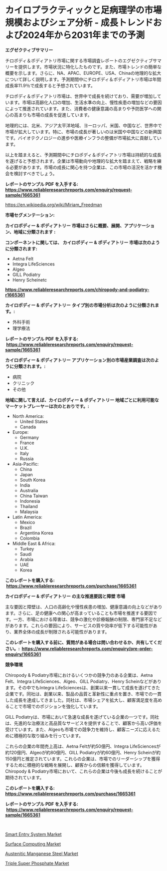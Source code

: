 <p><h1>カイロプラクティックと足病理学の市場規模およびシェア分析 - 成長トレンドおよび2024年から2031年までの予測</h1></p><p><strong>エグゼクティブサマリー</strong></p>
<p><p>チロポディ＆ポディアトリ市場に関する市場調査レポートのエグゼクティブサマリーを提供します。市場状況に特化したものです。また、市場トレンドの簡単な概要を示します。さらに、NA、APAC、EUROPE、USA、Chinaの地理的な拡大について詳しく説明します。予測期間中にチロポディ＆ポディアトリ市場は年間成長率11.9％で成長すると予想されています。</p><p>チロポディ＆ポディアトリ市場は、世界中で成長を続けており、需要が増加しています。市場は高齢化人口の増加、生活水準の向上、慢性疾患の増加などの要因によって推進されています。また、消費者の健康意識の高まりや予防医学への関心の高まりも市場の成長を促進しています。</p><p>地理的には、北米、アジア太平洋地域、ヨーロッパ、米国、中国など、世界中で市場が拡大しています。特に、市場の成長が著しいのは米国や中国などの新興国です。バイオテクノロジーの進歩や医療インフラの整備が市場拡大に貢献しています。</p><p>以上を踏まえると、予測期間中にチロポディ＆ポディアトリ市場は持続的な成長を遂げると予想されます。企業は市場動向や地理的な拡大を踏まえて、戦略を練る必要があります。市場の成長に関心を持つ企業は、この市場の活況を活かす機会を検討すべきでしょう。</p></p>
<p><strong>レポートのサンプル PDF を入手する: <a href="https://www.reliableresearchreports.com/enquiry/request-sample/1665361">https://www.reliableresearchreports.com/enquiry/request-sample/1665361</a></strong></p>
<p><a href="https://en.wikipedia.org/wiki/Miriam_Freedman">https://en.wikipedia.org/wiki/Miriam_Freedman</a></p>
<p><strong>市場セグメンテーション:</strong></p>
<p><strong> カイロポディー & ポディアトリー 市場はさらに概要、展開、アプリケーション、地域に分類されます :</strong></p>
<p><strong>コンポーネントに関しては、 カイロポディー & ポディアトリー 市場は次のように分類されます: &nbsp;</strong></p>
<p><ul><li>Aetna Felt</li><li>Integra LifeSciences</li><li>Algeo</li><li>GILL Podiatry</li><li>Henry Scheinetc</li></ul></p>
<p><strong><a href="https://www.reliableresearchreports.com/chiropody-and-podiatry-r1665361">https://www.reliableresearchreports.com/chiropody-and-podiatry-r1665361</a></strong></p>
<p><strong> カイロポディー & ポディアトリー タイプ別の市場分析は次のように分類されます。:</strong></p>
<p><ul><li>外科手術</li><li>理学療法</li></ul></p>
<p><strong>レポートのサンプル PDF を入手する: &nbsp;<a href="https://www.reliableresearchreports.com/enquiry/request-sample/1665361">https://www.reliableresearchreports.com/enquiry/request-sample/1665361</a></strong></p>
<p><strong> カイロポディー & ポディアトリー アプリケーション別の市場産業調査は次のように分類されます。:</strong></p>
<p><ul><li>病院</li><li>クリニック</li><li>その他</li></ul></p>
<p><strong>地域に関して言えば、カイロポディー & ポディアトリー 地域ごとに利用可能なマーケットプレーヤーは次のとおりです。:</strong></p>
<p><ul>
    <li>
        North America:
        <ul>
            <li>United States</li>
            <li>Canada</li>
        </ul>
    </li>
    <li>
        Europe:
        <ul>
            <li>Germany</li>
            <li>France</li>
            <li>U.K.</li>
            <li>Italy</li>
            <li>Russia</li>
        </ul>
    </li>
    <li>
        Asia-Pacific:
        <ul>
            <li>China</li>
            <li>Japan</li>
            <li>South Korea</li>
            <li>India</li>
            <li>Australia</li>
            <li>China Taiwan</li>
            <li>Indonesia</li>
            <li>Thailand</li>
            <li>Malaysia</li>
        </ul>
    </li>
    <li>
        Latin America:
        <ul>
            <li>Mexico</li>
            <li>Brazil</li>
            <li>Argentina Korea</li>
            <li>Colombia</li>
        </ul>
    </li>
    <li>
        Middle East & Africa:
        <ul>
            <li>Turkey</li>
            <li>Saudi</li>
            <li>Arabia</li>
            <li>UAE</li>
            <li>Korea</li>
        </ul>
    </li>
    </ul></p>
<p><strong>このレポートを購入する: &nbsp;<a href="https://www.reliableresearchreports.com/purchase/1665361">https://www.reliableresearchreports.com/purchase/1665361</a></strong></p>
<p><strong>カイロポディー & ポディアトリー の主な推進要因と障壁 市場</strong></p>
<p><p>主な要因と障壁は、人口の高齢化や慢性疾患の増加、健康意識の向上などがあります。さらに、足の健康への関心が高まっていることも市場を推進する要因です。一方、市場における障害は、競争の激化や診療報酬の制限、専門家不足などがあります。これらの要因により、サービスの質や効率が低下する可能性があり、業界全体の成長が制限される可能性があります。</p></p>
<p><strong>このレポートを購入する前に、質問がある場合は問い合わせるか、共有してください。:&nbsp; <a href="https://www.reliableresearchreports.com/enquiry/pre-order-enquiry/1665361">https://www.reliableresearchreports.com/enquiry/pre-order-enquiry/1665361</a></strong></p>
<p><strong>競争環境</strong></p>
<p><p>Chiropody & Podiatry市場におけるいくつかの競争力のある企業は、Aetna Felt、Integra LifeSciences、Algeo、GILL Podiatry、Henry Scheinなどがあります。その中でもIntegra LifeSciencesは、創業以来一貫して成長を遂げてきた企業です。同社は、創業以来、製品の品質と革新性に重点を置き、市場での一貫した成長を達成してきました。同社は、市場シェアを拡大し、顧客満足度を高めることで市場でのポジションを強化しています。</p><p>GILL Podiatryは、市場において急速な成長を遂げている企業の一つです。同社は、先進的な治療法と高品質なサービスを提供することで、顧客から高い評価を受けています。また、Algeoも市場での競争力を維持し、顧客ニーズに応えるために積極的な取り組みを行っています。</p><p>これらの企業の年間売上高は、Aetna Feltが約50億円、Integra LifeSciencesが約120億円、Algeoが約80億円、GILL Podiatryが約60億円、Henry Scheinが約150億円と推定されています。これらの企業は、市場でのリーダーシップを獲得するために積極的な戦略を展開し、顧客からの信頼を獲得しています。Chiropody & Podiatry市場において、これらの企業は今後も成長を続けることが期待されています。</p></p>
<p><strong>このレポートを購入する: &nbsp; <a href="https://www.reliableresearchreports.com/purchase/1665361">https://www.reliableresearchreports.com/purchase/1665361</a></strong></p>
<p><strong>レポートのサンプル PDF を入手する: &nbsp;<a href="https://www.reliableresearchreports.com/enquiry/request-sample/1665361">https://www.reliableresearchreports.com/enquiry/request-sample/1665361</a></strong><strong></strong></p>
<p>&nbsp;</p>
<p><p><a href="https://issuu.com/reportprime-2/docs/smart-entry-system-market-size-2030.pptx">Smart Entry System Market</a></p><p><a href="https://issuu.com/reportprime-2/docs/surface-computing-market-size-2030.pptx">Surface Computing Market</a></p><p><a href="https://github.com/faisalayoob601/Market-Research-Report-List-1/blob/main/austenitic-manganese-steel-market.md">Austenitic Manganese Steel Market</a></p><p><a href="https://github.com/nafiafirdania/Market-Research-Report-List-1/blob/main/triple-super-phosphate-market.md">Triple Super Phosphate Market</a></p></p>